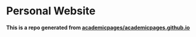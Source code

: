 # Personal Website
**This is a repo generated from [academicpages/academicpages.github.io](academicpages/academicpages.github.io)**

